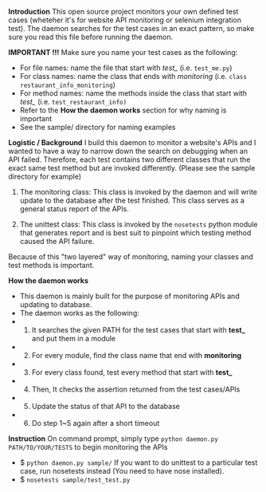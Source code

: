 **Introduction**
This open source project monitors your own defined test cases (wheteher it's for website API monitoring or selenium integration test). The daemon searches for the test cases in an exact pattern, so make sure you read this file before running the daemon.

**IMPORTANT !!!**
Make sure you name your test cases as the following:
+ For file names: name the file that start with *test_*
        (i.e. `test_me.py`)
+ For class names: name the class that ends with *monitoring*
        (i.e. `class restaurant_info_monitoring`)
+ For method names: name the methods inside the class that start with *test_*
        (i.e. `test_restaurant_info)`
+ Refer to the **How the daemon works** section for why naming is important
+ See the sample/ directory for naming examples

**Logistic / Background**
I build this daemon to monitor a website's APIs and I wanted to have a way to narrow down the search on debugging when an API failed. Therefore, each test contains two different classes that run the exact same test method but are invoked differently. (Please see the sample directory for example)

1. The monitoring class:
This class is invoked by the daemon and will write update to the database after the test finished. This class serves as a general status report of the APIs.

2. The unittest class:
This class is invoked by the `nosetests` python module that generates report and is best suit to pinpoint which testing method caused the API failure.

Because of this "two layered" way of monitoring, naming your classes and test methods is important.

**How the daemon works**
+ This daemon is mainly built for the purpose of monitoring APIs and updating to database.
+ The daemon works as the following:
+ 1. It searches the given PATH for the test cases that start with **test_** and put them in a module
+ 2. For every module, find the class name that end with **monitoring**
+ 3. For every class found, test every method that start with **test_**
+ 4. Then, It checks the assertion returned from the test cases/APIs
+ 5. Update the status of that API to the database
+ 6. Do step 1~5 again after a short timeout


**Instruction**
On command prompt, simply type `python daemon.py PATH/TO/YOUR/TESTS` to begin monitoring the APIs
+ $ `python daemon.py sample/`
If you want to do unittest to a particular test case, run nosetests instead 
(You need to have nose installed).
+ $ `nosetests sample/test_test.py`

